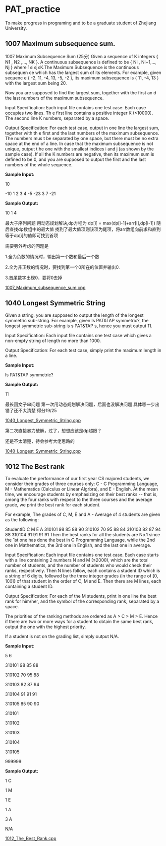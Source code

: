# PAT_practice
To make progress in programing and to be a graduate student of Zhejiang University.
## 1007 Maximum subsequence sum.
1007 Maximum Subsequence Sum (25分) Given a sequence of K integers { N1 , N​2 ,...,
  NK }. A continuous subsequence is defined to be { Ni , Ni+1,..., Nj }
  where 1≤i≤j≤K.The
Maximum Subsequence is the continuous subsequen ce which has the largest
sum of its elements. For example, given sequenc e { -2, 11, -4, 13, -5,
-2 }, its maximum subsequence is { 11, -4, 13 } with the largest sum
being 20.

Now you are supposed to find the largest sum, together with the first an
d the last numbers of the maximum subsequence.

Input Specification:
Each input file contains one test case. Each case occupies two lines. Th
e first line contains a positive integer K (≤10000). The second line
K numbers, separated by a space.

Output Specification:
For each test case, output in one line the largest sum, together with th
e first and the last numbers of the maximum subsequence. The numbers mus
t be separated by one space, but there must be no extra space at the end
of a line. In case that the maximum subsequence is not unique, output t
he one with the smallest indices i and j (as shown by the sample case).
If all the K numbers are negative, then its maximum sum is defined to
be 0, and you are supposed to output the first and the last numbers of
the whole sequence.

**Sample Input:**

10

-10 1 2 3 4 -5 -23 3 7 -21

**Sample Output:**

10 1 4

最大子序列问题
用动态规划解决,dp方程为
dp[i] = max(dp[i-1]+arr[i],dp[i-1])
随后查找dp数组中的最大值
找到了最大值项则该项为尾项，将arr数组向前求和直到等于dp[i]的值即可找到首项

需要另外考虑的问题是

1.全为负数的情况时，输出第一个数和最后一个数

2.全为非正数的情况时，要找到第一个0所在的位置并输出0.

3.首尾数字出现0，要将0去掉

[1007_Maximum_subsequence_sum.cpp](./1007_Maximum_subsequence_sum.cpp)

## 1040 Longest Symmetric String

Given a string, you are supposed to output the length of the longest symmetric sub-string. For example, given Is PAT&TAP symmetric?, the longest symmetric sub-string is s PAT&TAP s, hence you must output 11.

Input Specification:
Each input file contains one test case which gives a non-empty string of length no more than 1000.

Output Specification:
For each test case, simply print the maximum length in a line.

**Sample Input:**

Is PAT&TAP symmetric?

**Sample Output:**

11

最长回文子串问题
第一次用动态规划解决问题，后面也没解决问题
具体哪一步出错了还不太清楚 得分19/25

[1040_Longest_Symmetric_String.cpp](./1040_Longest_Symmetric_String.cpp)

第二次直接暴力破解，过了，想想应该是dp超限？

还是不太清楚，待会参考大佬思路的

[1040_Longest_Symmetric_String.cpp](./1040_Longest_Symmetric_String.cpp)

## 1012 The Best rank

To evaluate the performance of our first year CS majored students, we consider their grades of three courses only: C - C Programming Language, M - Mathematics (Calculus or Linear Algrbra), and E - English. At the mean time, we encourage students by emphasizing on their best ranks -- that is, among the four ranks with respect to the three courses and the average grade, we print the best rank for each student.

For example, The grades of C, M, E and A - Average of 4 students are given as the following:

StudentID  C  M  E  A
310101     98 85 88 90
310102     70 95 88 84
310103     82 87 94 88
310104     91 91 91 91
Then the best ranks for all the students are No.1 since the 1st one has done the best in C Programming Language, while the 2nd one in Mathematics, the 3rd one in English, and the last one in average.

Input Specification:
Each input file contains one test case. Each case starts with a line containing 2 numbers N and M (≤2000), which are the total number of students, and the number of students who would check their ranks, respectively. Then N lines follow, each contains a student ID which is a string of 6 digits, followed by the three integer grades (in the range of [0, 100]) of that student in the order of C, M and E. Then there are M lines, each containing a student ID.

Output Specification:
For each of the M students, print in one line the best rank for him/her, and the symbol of the corresponding rank, separated by a space.

The priorities of the ranking methods are ordered as A > C > M > E. Hence if there are two or more ways for a student to obtain the same best rank, output the one with the highest priority.

If a student is not on the grading list, simply output N/A.

**Sample Input:**

5 6

310101 98 85 88

310102 70 95 88

310103 82 87 94

310104 91 91 91

310105 85 90 90

310101

310102

310103

310104

310105

999999

**Sample Output:**

1 C

1 M

1 E

1 A

3 A

N/A

[1012_The_Best_Rank.cpp](./1012_The_Best_Rank.cpp)
